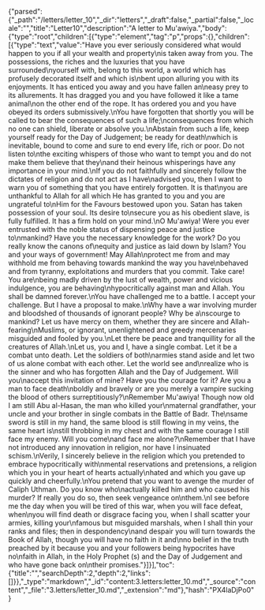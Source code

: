 {"parsed":{"_path":"/letters/letter_10","_dir":"letters","_draft":false,"_partial":false,"_locale":"","title":"Letter10","description":"A letter to Mu'awiya.","body":{"type":"root","children":[{"type":"element","tag":"p","props":{},"children":[{"type":"text","value":"Have you ever seriously considered what would happen to you if all your wealth and property\nis taken away from you. The possessions, the riches and the luxuries that you have surrounded\nyourself with, belong to this world, a world which has profusely decorated itself and which is\nbent upon alluring you with its enjoyments. It has enticed you away and you have fallen an\neasy prey to its allurements. It has dragged you and you have followed it like a tame animal\non the other end of the rope. It has ordered you and you have obeyed its orders submissively.\nYou have forgotten that shortly you will be called to bear the consequences of such a life;\nconsequences from which no one can shield, liberate or absolve you.\nAbstain from such a life, keep yourself ready for the Day of Judgement; be ready for death\nwhich is inevitable, bound to come and sure to end every life, rich or poor. Do not listen to\nthe exciting whispers of those who want to tempt you and do not make them believe that they\nand their heinous whisperings have any importance in your mind.\nIf you do not faithfully and sincerely follow the dictates of religion and do not act as I have\nadvised you, then I want to warn you of something that you have entirely forgotten. It is that\nyou are unthankful to Allah for all which He has granted to you and you are ungrateful to\nHim for the Favours bestowed upon you. Satan has taken possession of your soul. Its desire to\nsecure you as his obedient slave, is fully fulfilled. It has a firm hold on your mind.\nO Mu'awiya! Were you ever entrusted with the noble status of dispensing peace and justice to\nmankind? Have you the necessary knowledge for the work? Do you really know the canons of\nequity and justice as laid down by Islam? You and your ways of government! May Allah\nprotect me from and may withhold me from behaving towards mankind the way you have\nbehaved and from tyranny, exploitations and murders that you commit. Take care! You are\nbeing madly driven by the lust of wealth, power and vicious indulgence, you are behaving\nhypocritically against man and Allah. You shall be damned forever.\nYou have challenged me to a battle. I accept your challenge. But I have a proposal to make.\nWhy have a war involving murder and bloodshed of thousands of ignorant people? Why be a\nscourge to mankind? Let us have mercy on them, whether they are sincere and Allah-fearing\nMuslims, or ignorant, unenlightened and greedy mercenaries misguided and fooled by you.\nLet there be peace and tranquillity for all the creatures of Allah.\nLet us, you and I, have a single combat. Let it be a combat unto death. Let the soldiers of both\narmies stand aside and let two of us alone combat with each other. Let the world see and\nrealize who is the sinner and who has forgotten Allah and the Day of Judgement. Will you\naccept this invitation of mine? Have you the courage for it? Are you a man to face death\nboldly and bravely or are you merely a vampire sucking the blood of others surreptitiously?\nRemember Mu'awiya! Though now old I am still Abu al-Hasan, the man who killed your\nmaternal grandfather, your uncle and your brother in single combats in the Battle of Badr. The\nsame sword is still in my hand, the same blood is still flowing in my veins, the same heart is\nstill throbbing in my chest and with the same courage I still face my enemy. Will you come\nand face me alone?\nRemember that I have not introduced any innovation in religion, nor have I insinuated schism.\nVerily, I sincerely believe in the religion which you pretended to embrace hypocritically with\nmental reservations and pretensions, a religion which you in your heart of hearts actually\nhated and which you gave up quickly and cheerfully.\nYou pretend that you want to avenge the murder of Caliph Uthman. Do you know who\nactually killed him and who caused his murder? If really you do so, then seek vengeance on\nthem.\nI see before me the day when you will be tired of this war, when you will face defeat, when\nyou will find death or disgrace facing you, when I shall scatter your armies, killing your\nfamous but misguided marshals, when I shall thin your ranks and files; then in despondency\nand despair you will turn towards the Book of Allah, though you will have no faith in it and\nno belief in the truth preached by it because you and your followers being hypocrites have no\nfaith in Allah, in the Holy Prophet (s) and the Day of Judgement and who have gone back on\ntheir promises."}]}],"toc":{"title":"","searchDepth":2,"depth":2,"links":[]}},"_type":"markdown","_id":"content:3.letters:letter_10.md","_source":"content","_file":"3.letters/letter_10.md","_extension":"md"},"hash":"PX4laDjPo0"}